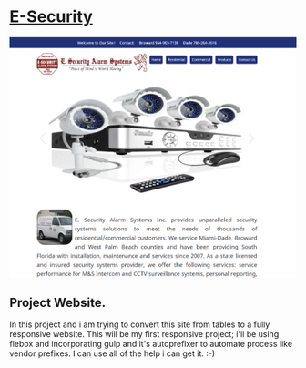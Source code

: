 # [E-Security](http://luminoushilt.github.io/E-Security/)

[![E-Security](hero-img.png)](http://luminoushilt.github.io/E-Security/)

## Project Website.

In this project and i am trying to convert this site from tables to a fully responsive website.  This will be my first responsive project; i'll be using flebox and incorporating gulp and it's autoprefixer to automate process like vendor prefixes.  I can use all of the help i can get it.  :-)